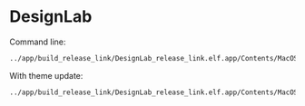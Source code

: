 # DesignLab

Command line:

```bash
../app/build_release_link/DesignLab_release_link.elf.app/Contents/MacOS/DesignLab_release_link.elf
```

With theme update:

```bash
../app/build_release_link/DesignLab_release_link.elf.app/Contents/MacOS/DesignLab_release_link.elf --theme=../assets/lvgl-small-light.json && ninja && ../app/build_release_link/DesignLab_release_link.elf.app/Contents/MacOS/DesignLab_release_link.elf
```
